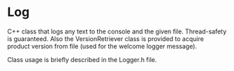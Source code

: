 # Log

C++ class that logs any text to the console and the given file. Thread-safety is guaranteed.
Also the VersionRetriever class is provided to acquire product version from file (used for the welcome logger message).

Class usage is briefly described in the Logger.h file.
